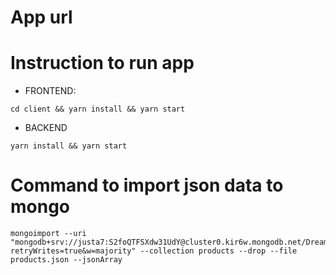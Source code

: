 # App url


# Instruction to run app
* FRONTEND: 
```
cd client && yarn install && yarn start
```
* BACKEND 
```
yarn install && yarn start
```

# Command to import json data to mongo
```
mongoimport --uri "mongodb+srv://justa7:S2foQTFSXdw31UdY@cluster0.kir6w.mongodb.net/DreamCakeDB?retryWrites=true&w=majority" --collection products --drop --file products.json --jsonArray
```
